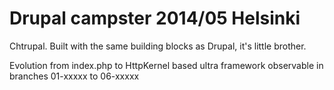 Drupal campster 2014/05 Helsinki
=================================

Chtrupal. Built with the same building blocks as Drupal, it's little brother.

Evolution from index.php to HttpKernel based ultra framework observable in branches 01-xxxxx to 06-xxxxx
